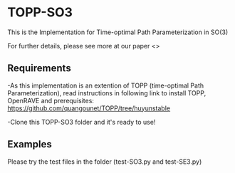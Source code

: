 TOPP-SO3
=====

This is the Implementation for Time-optimal Path Parameterization in SO(3)

For further details, please see more at our paper <<link to paper>>

Requirements
------------

-As this implementation is an extention of TOPP (time-optimal Path Parameterization), read instructions in following link to install TOPP, OpenRAVE and prerequisites:
https://github.com/quangounet/TOPP/tree/huyunstable

-Clone this TOPP-SO3 folder and it's ready to use!

Examples
------------
Please try the test files in the folder (test-SO3.py and test-SE3.py)


